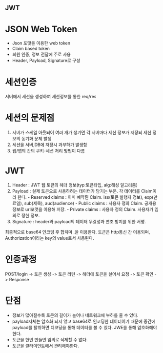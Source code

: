 ## JWT

# JSON Web Token
  - Json 포맷을 이용한 web token
  - Claim based token
  - 회원 인증, 정보 전달에 주로 사용
  - Header, Payload, Signature로 구성

# 세션인증
서버에서 세션을 생성하여 세션정보를  통한 req/res

# 세션의 문제점
  1. 서버가 스케일 아웃되어 여러 개가 생기면 각 서버마다 세션 정보가 저장되 세션 정보의 동기화 문제 발생
  2. 세션을 서버,DB에 저장시 과부하가 발생함
  3. 웹/앱의 간의 쿠키-세션 처리 방법이 다름

# JWT
  1. Header : JWT 웹 토큰의 헤더 정보(typ:토큰타입, alg:해싱 알고리즘)
  2. Payload : 실제 토큰으로 사용하려는 데이터가 담기는 부분. 각 데이터를 Claim이라 한다.
    - Reserved claims : 이미 예약된 Claim. iss(토큰 발행자 정보), exp(만료일), sub(제목), aud(audience)
    - Public claims : 사용자 정의 Claim. 공개용 정보로 url포맷을 이용해 저장.
    - Private claims : 사용자 정의 Claim. 사용자가 임의로 정한 정보.
  3. Signature : header와 payload의 데이터 무결성과 변조 방지를 위한 서명.

최종적으로 base64 인코딩 후 합치며 .을 이용한다. 토큰은 http통신 간 이용되며, Authorization이라는 key의 value로서 사용된다.

# 인증과정
  POST/login -> 토큰 생성 -> 토큰 리턴 -> 헤더에 토큰을 실어서 요청 -> 토큰 확인 -> Response

# 단점
  - 정보가 많아질수록 토큰의 길이가 늘어나 네트워크에 부하를 줄 수 있다.
  - payload자체는 암호화 되지 않고 base64로 인코딩한 데이터이기 때문에 중간에 payload를 탈취하면 디코딩을 통해 데이터를 볼 수 있다. JWE를 통해 암호화해야한다.
  - 토큰을 한번 만들면 임의로 삭제할 수 없다.
  - 토큰을 클라이언트에서 관리해야한다.
